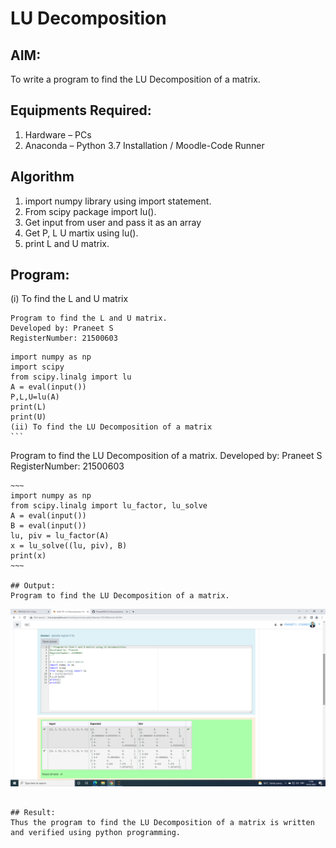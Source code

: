 # LU Decomposition 

## AIM:
To write a program to find the LU Decomposition of a matrix.

## Equipments Required:
1. Hardware – PCs
2. Anaconda – Python 3.7 Installation / Moodle-Code Runner

## Algorithm
1. import numpy library using import statement.
2. From scipy package import lu().
3. Get input from user and pass it as an array
4. Get P, L U martix using lu().
5. print L and U matrix. 

## Program:
(i) To find the L and U matrix
```
Program to find the L and U matrix.
Developed by: Praneet S
RegisterNumber: 21500603
```
~~~
import numpy as np
import scipy
from scipy.linalg import lu
A = eval(input())
P,L,U=lu(A)
print(L)
print(U)
(ii) To find the LU Decomposition of a matrix
```
~~~

Program to find the LU Decomposition of a matrix.
Developed by: Praneet S 
RegisterNumber: 21500603
```
~~~
import numpy as np
from scipy.linalg import lu_factor, lu_solve
A = eval(input())
B = eval(input())
lu, piv = lu_factor(A)
x = lu_solve((lu, piv), B)
print(x)
~~~

## Output:
Program to find the LU Decomposition of a matrix.
```
![output](8.png)
```

## Result:
Thus the program to find the LU Decomposition of a matrix is written and verified using python programming.


